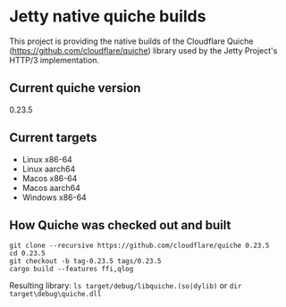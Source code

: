 # Jetty native quiche builds
This project is providing the native builds of the Cloudflare Quiche (https://github.com/cloudflare/quiche) library used by the Jetty Project's HTTP/3 implementation.

## Current quiche version
0.23.5

## Current targets
 - Linux x86-64
 - Linux aarch64
 - Macos x86-64
 - Macos aarch64
 - Windows x86-64

## How Quiche was checked out and built
```
git clone --recursive https://github.com/cloudflare/quiche 0.23.5
cd 0.23.5
git checkout -b tag-0.23.5 tags/0.23.5
cargo build --features ffi,qlog
```

Resulting library: `ls target/debug/libquiche.(so|dylib)` or `dir target\debug\quiche.dll`
